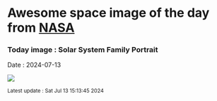 
# Awesome space image of the day from [NASA](https://api.nasa.gov/)

### Today image : Solar System Family Portrait
Date : 2024-07-13

![](https://apod.nasa.gov/apod/image/2407/ssportrait_vg1.jpg)

<small>Latest update : Sat Jul 13 15:13:45 2024</small>
        
